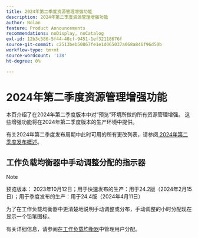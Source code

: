 ```yaml
---
title: 2024年第二季度资源管理增强功能
description: 2024年第二季度资源管理增强功能
author: Nolan
feature: Product Announcements
recommendations: noDisplay, noCatalog
exl-id: 12b3c586-5f44-48cf-9451-1ef32118676f
source-git-commit: c2513beb50867fe1e1d065037a068a846f96d50b
workflow-type: tm+mt
source-wordcount: '138'
ht-degree: 0%

---
```


# 2024年第二季度资源管理增强功能

本页介绍了在2024年第二季度版本中对“预览”环境所做的所有资源管理增强。 这些增强功能将在2024年第二季度版本的生产环境中提供。

有关2024年第二季度发布周期中此时可用的所有更改列表，请参阅[ 2024年第二季度发布概述](/help/quicksilver/product-announcements/product-releases/24-q2-release-activity/24-q2-release-overview.md)。

## 工作负载均衡器中手动调整分配的指示器

>[!NOTE]
>
>预览版本： 2023年10月12日；用于快速发布的生产：用于24.2版（2024年2月15日）；用于季度发布的生产：用于24.4版（2024年4月11日）

为了在工作负载均衡器中更清楚地说明手动调整或分布，手动调整的小时分配现在显示一个铅笔图标。

有关详细信息，请参阅[在工作负载均衡器](/help/quicksilver/resource-mgmt/workload-balancer/manage-user-allocations-workload-balancer.md)中管理用户分配。
